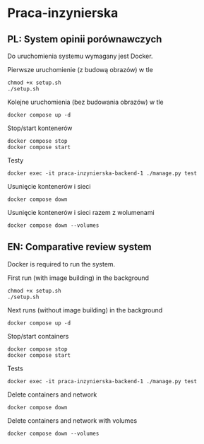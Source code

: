 # Praca-inzynierska

## PL: System opinii porównawczych

Do uruchomienia systemu wymagany jest Docker.

Pierwsze uruchomienie (z budową obrazów) w tle
```
chmod +x setup.sh
./setup.sh
```

Kolejne uruchomienia (bez budowania obrazów) w tle
```
docker compose up -d
```

Stop/start kontenerów
```
docker compose stop
docker compose start
```

Testy
```
docker exec -it praca-inzynierska-backend-1 ./manage.py test
```

Usunięcie kontenerów i sieci
```
docker compose down
```

Usunięcie kontenerów i sieci razem z wolumenami
```
docker compose down --volumes
```


## EN: Comparative review system

Docker is required to run the system.

First run (with image building) in the background
```
chmod +x setup.sh
./setup.sh
```

Next runs (without image building) in the background
```
docker compose up -d
```

Stop/start containers
```
docker compose stop
docker compose start
```

Tests
```
docker exec -it praca-inzynierska-backend-1 ./manage.py test
```

Delete containers and network
```
docker compose down
```

Delete containers and network with volumes
```
docker compose down --volumes
```